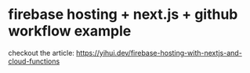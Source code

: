 # firebase hosting + next.js + github workflow example
checkout the article: https://yihui.dev/firebase-hosting-with-nextjs-and-cloud-functions